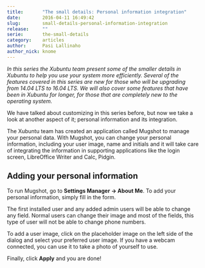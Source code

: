 ```yaml
---
title:       "The small details: Personal information integration"
date:        2016-04-11 16:49:42
slug:        small-details-personal-information-integration
release:     ""
serie:       the-small-details
category:    articles
author:      Pasi Lallinaho
author_nick: knome
---
```


*In this series the Xubuntu team present some of the smaller details in Xubuntu to help you use your system more efficiently. Several of the features covered in this series are new for those who will be upgrading from 14.04 LTS to 16.04 LTS. We will also cover some features that have been in Xubuntu for longer, for those that are completely new to the operating system.*

We have talked about customizing in this series before, but now we take a look at another aspect of it; personal information and its integration.

The Xubuntu team has created an application called Mugshot to manage your personal data. With Mugshot, you can change your personal information, including your user image, name and initials and it will take care of integrating the information in supporting applications like the login screen, LibreOffice Writer and Calc, Pidgin.

Adding your personal information
--------------------------------

To run Mugshot, go to **Settings Manager → About Me**. To add your personal information, simply fill in the form.

The first installed user and any added admin users will be able to change any field. Normal users can change their image and most of the fields, this type of user will not be able to change phone numbers.

To add a user image, click on the placeholder image on the left side of the dialog and select your preferred user image. If you have a webcam connected, you can use it to take a photo of yourself to use.

Finally, click **Apply** and you are done!
